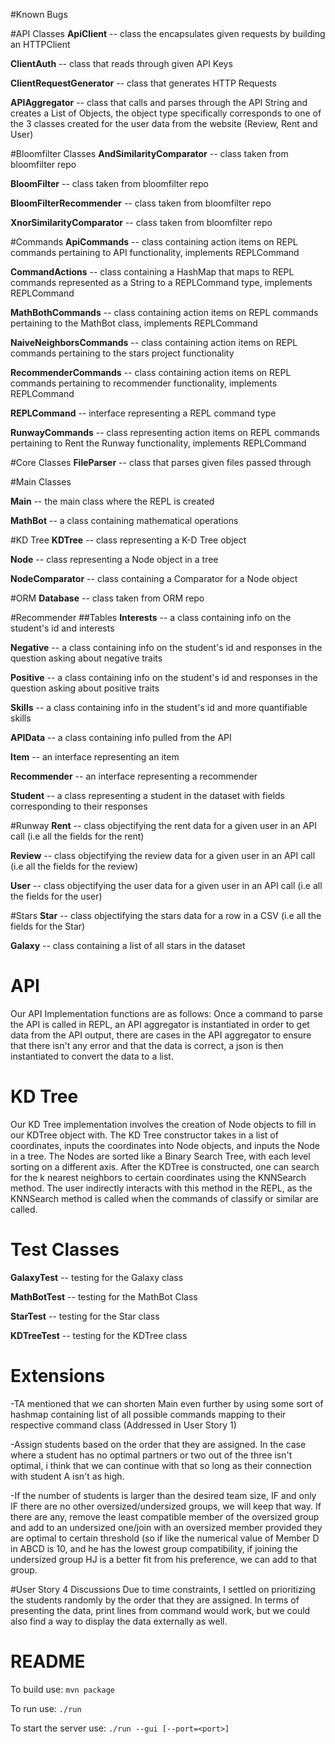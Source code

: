 
#Known Bugs



#API Classes
**ApiClient** -- class the encapsulates given requests by building an HTTPClient

**ClientAuth** -- class that reads through given API Keys

**ClientRequestGenerator** -- class that generates HTTP Requests

**APIAggregator** -- class that calls and  parses through the API String and creates a List of Objects, the object type
specifically corresponds to one of the 3 classes created for the user data from the website (Review, Rent and User)


#Bloomfilter Classes
**AndSimilarityComparator** -- class taken from bloomfilter repo

**BloomFilter** -- class taken from bloomfilter repo

**BloomFilterRecommender** -- class taken from bloomfilter repo

**XnorSimilarityComparator** -- class taken from bloomfilter repo

#Commands
**ApiCommands** -- class containing action items on REPL commands pertaining to API functionality, implements REPLCommand

**CommandActions** -- class containing a HashMap that maps to REPL commands represented as a String to a REPLCommand type, implements REPLCommand

**MathBothCommands** -- class containing action items on REPL commands pertaining to the MathBot class, implements REPLCommand

**NaiveNeighborsCommands** -- class containing action items on REPL commands pertaining to the stars project functionality

**RecommenderCommands** -- class containing action items on REPL commands pertaining to recommender functionality, implements REPLCommand

**REPLCommand** -- interface representing a REPL command type 

**RunwayCommands** -- class representing action items on REPL commands pertaining to Rent the Runway functionality, implements REPLCommand

#Core Classes
**FileParser** -- class that parses given files passed through

#Main Classes

**Main** -- the main class where the REPL is created

**MathBot** -- a class containing mathematical operations

#KD Tree
**KDTree** -- class representing a K-D Tree object

**Node** -- class representing a Node object in a tree

**NodeComparator** -- class containing a Comparator for a Node object

#ORM
**Database** -- class taken from ORM repo

#Recommender
##Tables
**Interests** -- a class containing info on the student's id and interests

**Negative** -- a class containing info on the student's id and responses in the question asking about negative traits

**Positive** -- a class containing info on the student's id and responses in the question asking about positive traits

**Skills** -- a class containing info in the student's id and more quantifiable skills


**APIData** -- a class containing info pulled from the API

**Item** -- an interface representing an item

**Recommender** -- an interface representing a recommender

**Student** -- a class representing a student in the dataset with fields corresponding to their responses

#Runway
**Rent** -- class objectifying the rent data for a given user in an API call (i.e all the fields for the rent)

**Review** -- class objectifying the review data for a given user in an API call (i.e all the fields for the review)

**User** -- class objectifying the user data for a given user in an API call (i.e all the fields for the user)

#Stars
**Star** -- class objectifying the stars data for a row  in a CSV  (i.e all the fields for the Star)

**Galaxy** -- class containing a list of all stars in the dataset





# API
Our API Implementation functions are as follows: Once a command to parse the API is called in REPL, an API aggregator 
is instantiated in order to get data from the API output, there are cases in the API aggregator to ensure that there
isn't any error and that the data is correct, a json is then instantiated to convert the data to a list.

# KD Tree
Our KD Tree implementation involves the creation of Node objects to fill in our KDTree object with. The KD Tree constructor
takes in a list of coordinates, inputs the coordinates into Node objects, and inputs the Node in a tree. The Nodes are 
sorted like a Binary Search Tree, with each level sorting on a different axis. After the KDTree is constructed, one can
search for the k nearest neighbors to certain coordinates using the KNNSearch method. The user indirectly interacts with
this method in the REPL, as the KNNSearch method is called when the commands of classify or similar are called. 

# Test Classes
**GalaxyTest** -- testing for the Galaxy class

**MathBotTest** -- testing for the MathBot Class

**StarTest** -- testing for the Star class

**KDTreeTest** -- testing for the KDTree class

# Extensions
-TA mentioned that we can shorten Main even further by using some sort of hashmap containing list of all possible
commands mapping to their respective command class (Addressed in User Story 1)

-Assign students based on the order that they are assigned. In the case where a student has no optimal partners or two out of the three isn't optimal, i think that we can continue with that so long as their connection with student A isn't as high.

-If the number of students is larger than the desired team size, IF and only IF there are no other oversized/undersized groups, we will keep that way. If there are any,  remove the least compatible member of the oversized group and add to an undersized one/join with an oversized member provided they are optimal to certain threshold (so if like the numerical value of Member D in ABCD is 10,  and he has the lowest group compatibility, if joining the undersized group HJ is a better fit from his preference, we can add to that group.



#User Story 4 Discussions
Due to time constraints, I settled on prioritizing the students randomly by the order that they are assigned. 
In terms of presenting the data, print lines from command would work, but we could also find a way to display the data 
externally as well. 

# README
To build use:
`mvn package`

To run use:
`./run`

To start the server use:
`./run --gui [--port=<port>]`


